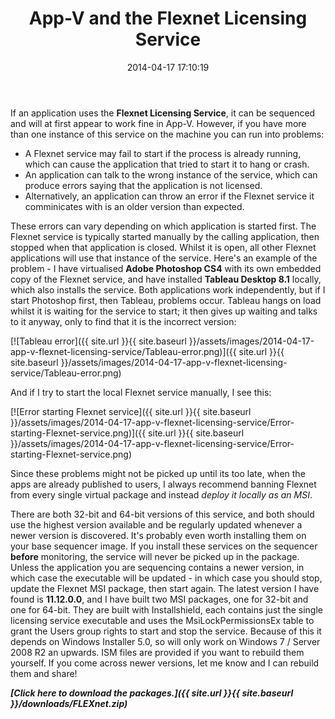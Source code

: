 ﻿---
title: App-V and the Flexnet Licensing Service
slug: app-v-flexnet-licensing-service
date: '2014-04-17 17:10:19'
excerpt: If an application uses the Flexnet Licensing Service, it can be at first appear to work in App-V, however you can run into problems.
redirect_from: /2014/03/app-v-flexnet-licensing-service/
layout: single
classes: wide
categories:
  - App-V
tags:
  - App-V
  - Flexnet
---

If an application uses the **Flexnet Licensing Service**, it can be sequenced and will at first appear to work fine in App-V. However, if you have more than one instance of this service on the machine you can run into problems:

* A Flexnet service may fail to start if the process is already running, which can cause the application that tried to start it to hang or crash.
* An application can talk to the wrong instance of the service, which can produce errors saying that the application is not licensed.
* Alternatively, an application can throw an error if the Flexnet service it comminicates with is an older version than expected.

These errors can vary depending on which application is started first. The Flexnet service is typically started manually by the calling application, then stopped when that application is closed. Whilst it is open, all other Flexnet applications will use that instance of the service. Here's an example of the problem - I have virtualised **Adobe Photoshop CS4** with its own embedded copy of the Flexnet service, and have installed **Tableau Desktop 8.1** locally, which also installs the service. Both applications work independently, but if I start Photoshop first, then Tableau, problems occur. Tableau hangs on load whilst it is waiting for the service to start; it then gives up waiting and talks to it anyway, only to find that it is the incorrect version:

[![Tableau error]({{ site.url }}{{ site.baseurl }}/assets/images/2014-04-17-app-v-flexnet-licensing-service/Tableau-error.png)]({{ site.url }}{{ site.baseurl }}/assets/images/2014-04-17-app-v-flexnet-licensing-service/Tableau-error.png)

And if I try to start the local Flexnet service manually, I see this:

[![Error starting Flexnet service]({{ site.url }}{{ site.baseurl }}/assets/images/2014-04-17-app-v-flexnet-licensing-service/Error-starting-Flexnet-service.png)]({{ site.url }}{{ site.baseurl }}/assets/images/2014-04-17-app-v-flexnet-licensing-service/Error-starting-Flexnet-service.png)

Since these problems might not be picked up until its too late, when the apps are already published to users, I always recommend banning Flexnet from every single virtual package and instead *deploy it locally as an MSI*.

There are both 32-bit and 64-bit versions of this service, and both should use the highest version available and be regularly updated whenever a newer version is discovered. It's probably even worth installing them on your base sequencer image. If you install these services on the sequencer **before** monitoring, the service will never be picked up in the package. Unless the application you are sequencing contains a newer version, in which case the executable will be updated - in which case you should stop, update the Flexnet MSI package, then start again. The latest version I have found is **11.12.0.0**, and I have built two MSI packages, one for 32-bit and one for 64-bit. They are built with Installshield, each contains just the single licensing service executable and uses the MsiLockPermissionsEx table to grant the Users group rights to start and stop the service. Because of this it depends on Windows Installer 5.0, so will only work on Windows 7 / Server 2008 R2 an upwards. ISM files are provided if you want to rebuild them yourself. If you come across newer versions, let me know and I can rebuild them and share!

***[Click here to download the packages.]({{ site.url }}{{ site.baseurl }}/downloads/FLEXnet.zip)***